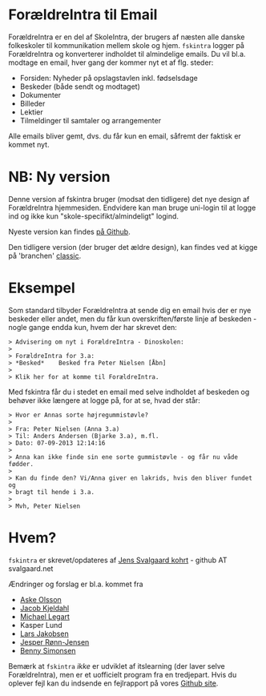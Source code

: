 ForældreIntra til Email
=======================

ForældreIntra er en del af SkoleIntra, der brugers af næsten alle danske folkeskoler til kommunikation mellem skole og hjem. ```fskintra``` logger på ForældreIntra og konverterer indholdet til almindelige emails. Du vil bl.a. modtage en email, hver gang der kommer nyt et af flg. steder:

* Forsiden: Nyheder på opslagstavlen inkl. fødselsdage
* Beskeder (både sendt og modtaget)
* Dokumenter
* Billeder
* Lektier
* Tilmeldinger til samtaler og arrangementer

Alle emails bliver gemt, dvs. du får kun en email, såfremt der faktisk er kommet nyt.


NB: Ny version
==============

Denne version af fskintra bruger (modsat den tidligere) det nye design af ForældreIntra hjemmesiden. Endvidere kan man bruge uni-login til at logge ind og ikke kun "skole-specifikt/almindeligt" logind.

Nyeste version kan findes [på Github](https://github.com/svalgaard/fskintra/).

Den tidligere version (der bruger det ældre design), kan findes ved at kigge på 'branchen' [classic](https://github.com/svalgaard/fskintra/tree/classic).


Eksempel
========

Som standard tilbyder ForældreIntra at sende dig en email hvis der er nye beskeder eller andet, men du får kun overskriften/første linje af beskeden - nogle gange endda kun, hvem der har skrevet den:

```
> Advisering om nyt i ForældreIntra - Dinoskolen:
>
> ForældreIntra for 3.a:
> *Besked*    Besked fra Peter Nielsen [Åbn]
>
> Klik her for at komme til ForældreIntra.
```

Med fskintra får du i stedet en email med selve indholdet af beskeden
og behøver ikke længere at logge på, for at se, hvad der står:

```
> Hvor er Annas sorte højregummistøvle?
>
> Fra: Peter Nielsen (Anna 3.a)
> Til: Anders Andersen (Bjarke 3.a), m.fl.
> Dato: 07-09-2013 12:14:16
>
> Anna kan ikke finde sin ene sorte gummistøvle - og får nu våde fødder.
>
> Kan du finde den? Vi/Anna giver en lakrids, hvis den bliver fundet og
> bragt til hende i 3.a.
>
> Mvh, Peter Nielsen
```

Hvem?
=====

```fskintra``` er skrevet/opdateres af
[Jens Svalgaard kohrt](http://svalgaard.net/jens/) - github AT svalgaard.net

Ændringer og forslag er bl.a. kommet fra
* [Aske Olsson](https://github.com/dvaske)
* [Jacob Kjeldahl](https://github.com/kjeldahl)
* [Michael Legart](https://github.com/legart)
* Kasper Lund
* [Lars Jakobsen](https://github.com/LaJako)
* [Jesper Rønn-Jensen](https://github.com/jesperronn)
* [Benny Simonsen](https://github.com/bennyslbs)

Bemærk at ```fskintra``` *ikke* er udviklet af itslearning (der laver selve ForældreIntra), men er et uofficielt program fra en tredjepart. Hvis du oplever fejl kan du indsende en fejlrapport på vores [Github site](https://github.com/svalgaard/fskintra/issues).
